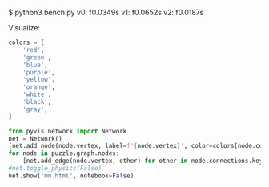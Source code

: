 $ python3 bench.py
v0: f0.0349s
v1: f0.0652s
v2: f0.0187s

Visualize:

``` python
colors = [
    'red',
    'green',
    'blue',
    'purple',
    'yellow',
    'orange',
    'white',
    'black',
    'gray',
]

from pyvis.network import Network
net = Network()
[net.add_node(node.vertex, label=f'{node.vertex}', color=colors[node.color-1]) for node in puzzle.graph.nodes]
for node in puzzle.graph.nodes:
    [net.add_edge(node.vertex, other) for other in node.connections.keys()]
#net.toggle_physics(False)
net.show('mm.html', notebook=False)
```
